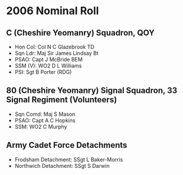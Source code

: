 # 2006 Nominal Roll

## C (Cheshire Yeomanry) Squadron, QOY

* Hon Col: Col N C Glazebrook TD
* Sqn Ldr: Maj Sir James Lindsay Bt
* PSAO: Capt J McBride BEM
* SSM (V): WO2 D L Williams
* PSI: Sgt B Porter (RDG)

## 80 (Cheshire Yeomanry) Signal Squadron, 33 Signal Regiment (Volunteers)

* Sqn Comd: Maj S Mason
* PSAO: Capt A C Hopkins
* SSM: WO2 C Murphy

## Army Cadet Force Detachments

* Frodsham Detachment: SSgt L Baker-Morris
* Northwich Detachment: SSgt S Darwin
